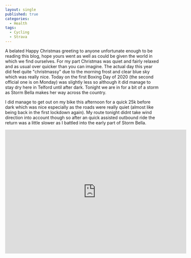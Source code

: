 ```yaml
---
layout: single
published: true
categories:
  - Health
tags:
  - Cycling
  - Strava
---
```

A belated Happy Christmas greeting to anyone unfortunate enough to be reading this blog, hope yours went as well as could be given the world in which we find ourselves. For my part Christmas was quiet and fairly relaxed and as usual over quicker than you can imagine. The actual day this year did feel quite "christmassy" due to the morning frost and clear blue sky which was really nice. Today on the first Boxing Day of 2020 (the second official one is on Monday) was slightly less so although it did manage to stay dry here in Telford until after dark. Tonight we are in for a bit of a storm as Storm Bella makes her way across the country.

I did manage to get out on my bike this afternoon for a quick 25k before dark which was nice especially as the roads were really quiet (almost like being back in the first lockdown again). My route tonight didnt take wind direction into account though so after an quick assisted outbound ride the return was a little slower as I battled into the early part of Storm Bella.

<iframe height='405' width='590' frameborder='0' allowtransparency='true' scrolling='no' src='https://www.strava.com/activities/4520655463/embed/b8a01a92293e813e84ef5915c4bbb24aab9c3616'></iframe>
